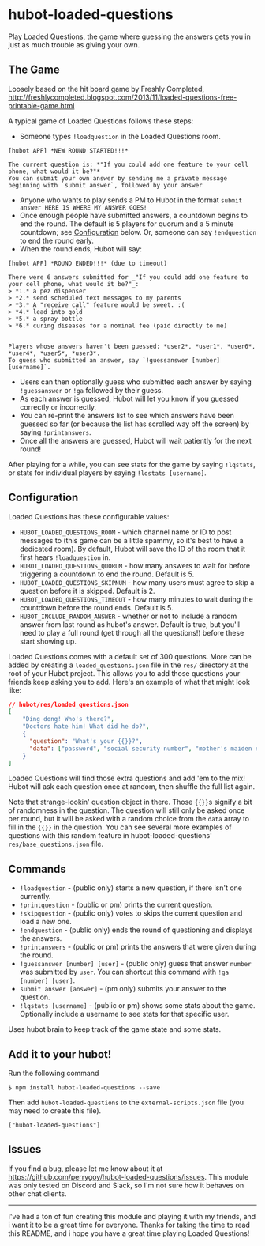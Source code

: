 hubot-loaded-questions
======================

Play Loaded Questions, the game where guessing the answers gets you in just as much trouble as giving your own.

## The Game
Loosely based on the hit board game by Freshly Completed, http://freshlycompleted.blogspot.com/2013/11/loaded-questions-free-printable-game.html

A typical game of Loaded Questions follows these steps:
* Someone types `!loadquestion` in the Loaded Questions room.
```asciidoc
[hubot APP] *NEW ROUND STARTED!!!*

The current question is: *"If you could add one feature to your cell phone, what would it be?"*
You can submit your own answer by sending me a private message beginning with `submit answer`, followed by your answer
```
* Anyone who wants to play sends a PM to Hubot in the format `submit answer HERE IS WHERE MY ANSWER GOES!`
* Once enough people have submitted answers, a countdown begins to end the round. The default is 5 players for quorum and a 5 minute countdown; see [Configuration](#configuration) below. Or, someone can say `!endquestion` to end the round early.
* When the round ends, Hubot will say:
```asciidoc
[hubot APP] *ROUND ENDED!!!* (due to timeout)

There were 6 answers submitted for _"If you could add one feature to your cell phone, what would it be?"_:
> *1.* a pez dispenser
> *2.* send scheduled text messages to my parents
> *3.* A "receive call" feature would be sweet. :(
> *4.* lead into gold
> *5.* a spray bottle
> *6.* curing diseases for a nominal fee (paid directly to me)


Players whose answers haven't been guessed: *user2*, *user1*, *user6*, *user4*, *user5*, *user3*.
To guess who submitted an answer, say `!guessanswer [number] [username]`.
```
* Users can then optionally guess who submitted each answer by saying `!guessanswer` or `!ga` followed by their guess.
* As each answer is guessed, Hubot will let you know if you guessed correctly or incorrectly.
* You can re-print the answers list to see which answers have been guessed so far (or because the list has scrolled way off the screen) by saying `!printanswers`.
* Once all the answers are guessed, Hubot will wait patiently for the next round!

After playing for a while, you can see stats for the game by saying `!lqstats`, or stats for individual players by saying `!lqstats [username]`.

## Configuration
Loaded Questions has these configurable values:
* `HUBOT_LOADED_QUESTIONS_ROOM` - which channel name or ID to post messages to (this game can be a little spammy, so it's best to have a dedicated room). By default, Hubot will save the ID of the room that it first hears `!loadquestion` in.
* `HUBOT_LOADED_QUESTIONS_QUORUM` - how many answers to wait for before triggering a countdown to end the round. Default is 5.
* `HUBOT_LOADED_QUESTIONS_SKIPNUM` - how many users must agree to skip a question before it is skipped. Default is 2.
* `HUBOT_LOADED_QUESTIONS_TIMEOUT` - how many minutes to wait during the countdown before the round ends. Default is 5.
* `HUBOT_INCLUDE_RANDOM_ANSWER` - whether or not to include a random answer from last round as hubot's answer. Default is true, but you'll need to play a full round (get through all the questions!) before these start showing up.

Loaded Questions comes with a default set of 300 questions.  More can be added by creating a `loaded_questions.json` file in the `res/` directory at the root of your Hubot project. This allows you to add those questions your friends keep asking you to add. Here's an example of what that might look like:
```json
// hubot/res/loaded_questions.json
[
    "Ding dong! Who's there?",
    "Doctors hate him! What did he do?",
    {
      "question": "What's your {{}}?",
      "data": ["password", "social security number", "mother's maiden name"]
    }
]
```

Loaded Questions will find those extra questions and add 'em to the mix! Hubot will ask each question once at random, then shuffle the full list again.

Note that strange-lookin' question object in there. Those `{{}}`s signify a bit of randomness in the question. The question will still only be asked once per round, but it will be asked with a random choice from the `data` array to fill in the `{{}}` in the question. You can see several more examples of questions with this random feature in hubot-loaded-questions' `res/base_questions.json` file.

## Commands
* `!loadquestion` - (public only) starts a new question, if there isn't one currently.
* `!printquestion` - (public or pm) prints the current question.
* `!skipquestion` - (public only) votes to skips the current question and load a new one.
* `!endquestion` - (public only) ends the round of questioning and displays the answers.
* `!printanswers` - (public or pm) prints the answers that were given during the round.
* `!guessanswer [number] [user]` - (public only) guess that answer `number` was submitted by `user`. You can shortcut this command with `!ga [number] [user]`.
* `submit answer [answer]` - (pm only) submits your answer to the question.
* `!lqstats [username]` - (public or pm) shows some stats about the game. Optionally include a username to see stats for that specific user.

Uses hubot brain to keep track of the game state and some stats.

## Add it to your hubot!

Run the following command

    $ npm install hubot-loaded-questions --save

Then add `hubot-loaded-questions` to the `external-scripts.json` file (you may need to create this file).

    ["hubot-loaded-questions"]


## Issues
If you find a bug, please let me know about it at https://github.com/perrygoy/hubot-loaded-questions/issues. This module was only tested on Discord and Slack, so I'm not sure how it behaves on other chat clients.

------
I've had a ton of fun creating this module and playing it with my friends, and i want it to be a great time for everyone. Thanks for taking the time to read this README, and i hope you have a great time playing Loaded Questions!
